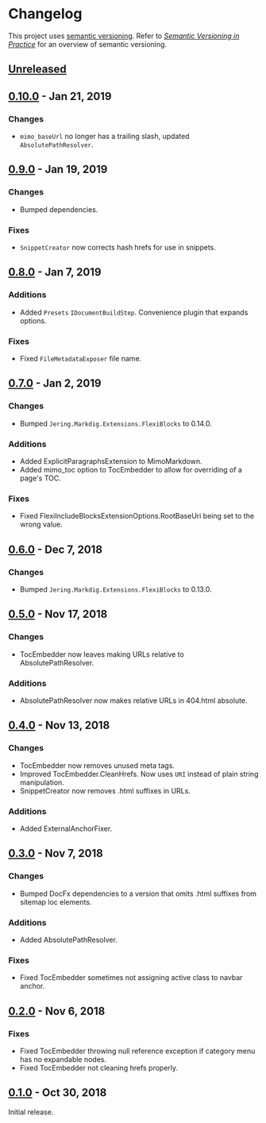 # Changelog
This project uses [semantic versioning](http://semver.org/spec/v2.0.0.html). Refer to 
*[Semantic Versioning in Practice](https://www.jering.tech/articles/semantic-versioning-in-practice)*
for an overview of semantic versioning.

## [Unreleased](https://github.com/JeremyTCD/DocFx.Plugins/compare/0.10.0...HEAD)

## [0.10.0](https://github.com/JeremyTCD/DocFx.Plugins/compare/0.9.0...0.10.0) - Jan 21, 2019
### Changes
- `mimo_baseUrl` no longer has a trailing slash, updated `AbsolutePathResolver`.

## [0.9.0](https://github.com/JeremyTCD/DocFx.Plugins/compare/0.8.0...0.9.0) - Jan 19, 2019
### Changes
- Bumped dependencies.
### Fixes
- `SnippetCreator` now corrects hash hrefs for use in snippets.

## [0.8.0](https://github.com/JeremyTCD/DocFx.Plugins/compare/0.7.0...0.8.0) - Jan 7, 2019
### Additions
- Added `Presets` `IDocumentBuildStep`. Convenience plugin that expands options.
### Fixes
- Fixed `FileMetadataExposer` file name.

## [0.7.0](https://github.com/JeremyTCD/DocFx.Plugins/compare/0.6.0...0.7.0) - Jan 2, 2019
### Changes
- Bumped `Jering.Markdig.Extensions.FlexiBlocks` to 0.14.0.
### Additions
- Added ExplicitParagraphsExtension to MimoMarkdown.
- Added mimo_toc option to TocEmbedder to allow for overriding of a page's TOC.
### Fixes
- Fixed FlexiIncludeBlocksExtensionOptions.RootBaseUri being set to the wrong value.

## [0.6.0](https://github.com/JeremyTCD/DocFx.Plugins/compare/0.5.0...0.6.0) - Dec 7, 2018 
### Changes
- Bumped `Jering.Markdig.Extensions.FlexiBlocks` to 0.13.0.

## [0.5.0](https://github.com/JeremyTCD/DocFx.Plugins/compare/0.4.0...0.5.0) - Nov 17, 2018 
### Changes
- TocEmbedder now leaves making URLs relative to AbsolutePathResolver.
### Additions
- AbsolutePathResolver now makes relative URLs in 404.html absolute.

## [0.4.0](https://github.com/JeremyTCD/DocFx.Plugins/compare/0.3.0...0.4.0) - Nov 13, 2018 
### Changes
- TocEmbedder now removes unused meta tags.
- Improved TocEmbedder.CleanHrefs. Now uses `URI` instead of plain string manipulation.
- SnippetCreator now removes .html suffixes in URLs.
### Additions
- Added ExternalAnchorFixer.

## [0.3.0](https://github.com/JeremyTCD/DocFx.Plugins/compare/0.2.0...0.3.0) - Nov 7, 2018 
### Changes
- Bumped DocFx dependencies to a version that omits .html suffixes from sitemap loc elements.
### Additions
- Added AbsolutePathResolver.
### Fixes
- Fixed TocEmbedder sometimes not assigning active class to navbar anchor.

## [0.2.0](https://github.com/JeremyTCD/DocFx.Plugins/compare/0.1.0...0.2.0) - Nov 6, 2018 
### Fixes
- Fixed TocEmbedder throwing null reference exception if category menu has no expandable nodes.
- Fixed TocEmbedder not cleaning hrefs properly.

## [0.1.0](https://github.com/JeremyTCD/DocFx.Plugins/compare/0.1.0...0.1.0) - Oct 30, 2018 
Initial release.